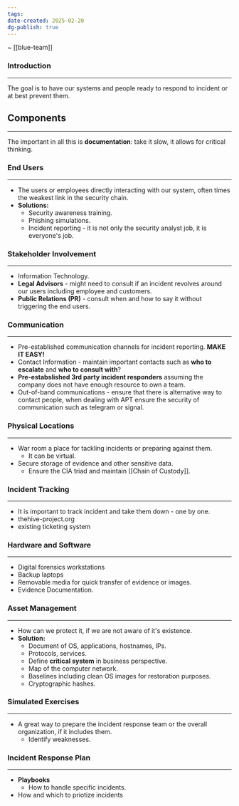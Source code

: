 ```yaml
---
tags: 
date-created: 2025-02-20
dg-publish: true
---
```

~ [[blue-team]]
### Introduction
---
The goal is to have our systems and people ready to respond to incident or at best prevent them.
## Components
---
The important in all this is **documentation**: take it slow, it allows for critical thinking.
### End Users
---
- The users or employees directly interacting with our system, often times the weakest link in the security chain.
- **Solutions:**
	- Security awareness training.
	- Phishing simulations.
	- Incident reporting - it is not only the security analyst job, it is everyone's job.
### Stakeholder Involvement
---
- Information Technology.
- **Legal Advisors** - might need to consult if an incident revolves around our users including employee and customers.
- **Public Relations (PR)** - consult when and how to say it without triggering the end users.
### Communication
---
- Pre-established communication channels for incident reporting. **MAKE IT EASY!**
- Contact Information - maintain important contacts such as **who to escalate** and **who to consult with**?
- **Pre-estabslished 3rd party incident responders** assuming the company does not have enough resource to own a team.
- Out-of-band communications - ensure that there is alternative way to contact people, when dealing with APT ensure the security of communication such as telegram or signal.
### Physical Locations
---
- War room a place for tackling incidents or preparing against them. 
	- It can be virtual.
- Secure storage of evidence and other sensitive data.
	- Ensure the CIA triad and maintain [[Chain of Custody]].
### Incident Tracking
---
- It is important to track incident and take them down - one by one.
- thehive-project.org
- existing ticketing system
### Hardware and Software
---
- Digital forensics workstations
- Backup laptops
- Removable media for quick transfer of evidence or images.
- Evidence Documentation.
### Asset Management
---
- How can we protect it, if we are not aware of it's existence.
- **Solution:**
	- Document of OS, applications, hostnames, IPs.
	- Protocols, services.
	- Define **critical system** in business perspective.
	- Map of the computer network.
	- Baselines including clean OS images for restoration purposes.
	- Cryptographic hashes.
### Simulated Exercises
---
- A great way to prepare the incident response team or the overall organization, if it includes them.
	- Identify weaknesses.
### Incident Response Plan
---
- **Playbooks**
	- How to handle specific incidents.
- How and which to priotize incidents


